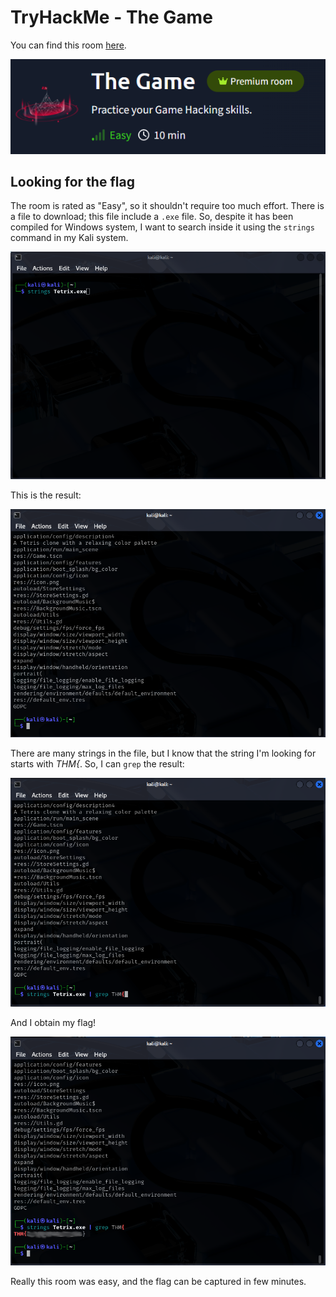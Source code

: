 # TryHackMe - The Game

You can find this room [here](https://tryhackme.com/room/hfb1thegame).

![Room header](room_header.png)

## Looking for the flag

The room is rated as "Easy", so it shouldn't require too much effort. There is a file to download; this file include a ```.exe``` file. So, despite it has been compiled for Windows system, I want to search inside it using the ```strings``` command in my Kali system.

![strings command](strings_command.png)

This is the result:

![strings result](strings_result.png)

There are many strings in the file, but I know that the string I'm looking for starts with *THM{*. So, I can ```grep``` the result:

![strings_grep](strings_grep.png)

And I obtain my flag!

![strings_grep_result](strings_grep_result.png)

Really this room was easy, and the flag can be captured in few minutes.
